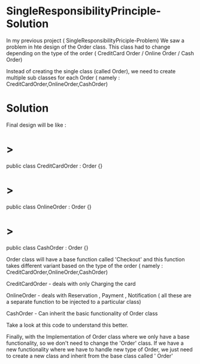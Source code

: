 # SingleResponsibilityPrinciple-Solution

In my previous project ( SingleResponsibilityPriciple-Problem) We saw a problem in hte design of the Order class. This class had to change depending on the type of the order ( CreditCard Order / Online Order / Cash Order)

Instead of creating the single class (called Order), we need to create multiple sub classes for each Order ( namely : CreditCardOrder,OnlineOrder,CashOrder)

# Solution 

Final design will be like : 

# > 
public class CreditCardOrder  : Order
{}

# >
public class OnlineOrder : Order
{}

# >
public class CashOrder  : Order 
{}


Order class will have a base function called 'Checkout' and this function takes different variant based on the type of the order ( namely : CreditCardOrder,OnlineOrder,CashOrder)

CreditCardOrder - deals with only Charging the card

OnlineOrder - deals with Reservation , Payment , Notification ( all these are a separate function to be injected to a particular class)

CashOrder  - Can inherit the basic functionality of Order class


Take a look at this code to understand this better.

Finally, with the Implementation of Order class where we only have a base functionality, so we don't need to change the 'Order' class. If we have a new functionality where we have to handle new type of Order, we just need to create a new class and inherit from the base class called ' Order'
